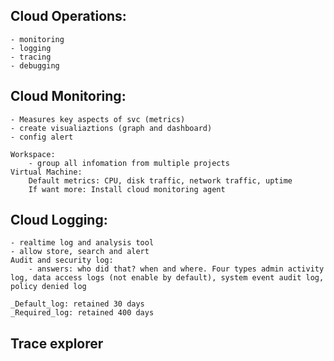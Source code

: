 ## Cloud Operations:

    - monitoring
    - logging
    - tracing
    - debugging

## Cloud Monitoring:

    - Measures key aspects of svc (metrics)
    - create visualiaztions (graph and dashboard) 
    - config alert
    
    Workspace:
        - group all infomation from multiple projects
    Virtual Machine:
        Default metrics: CPU, disk traffic, network traffic, uptime
        If want more: Install cloud monitoring agent

## Cloud Logging:

    - realtime log and analysis tool
    - allow store, search and alert
    Audit and security log:
        - answers: who did that? when and where. Four types admin activity log, data access logs (not enable by default), system event audit log, policy denied log
    
    _Default_log: retained 30 days
    _Required_log: retained 400 days


## Trace explorer
